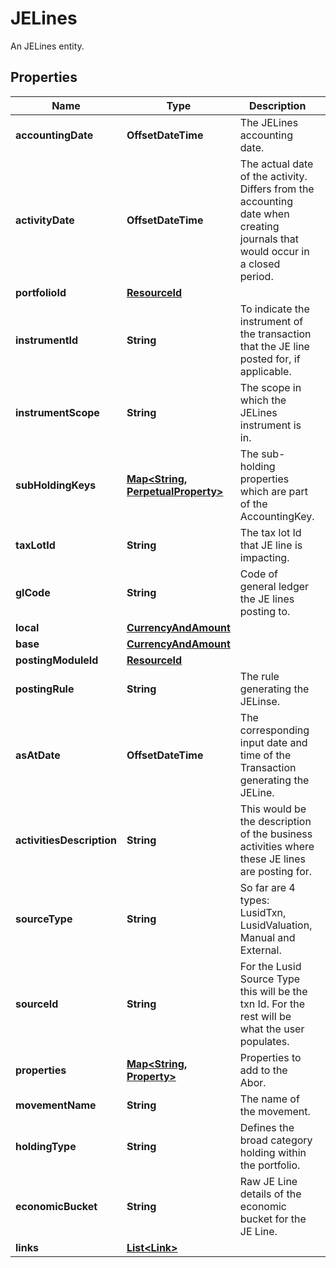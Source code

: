 

# JELines

An JELines entity.

## Properties

| Name | Type | Description | Notes |
|------------ | ------------- | ------------- | -------------|
|**accountingDate** | **OffsetDateTime** | The JELines accounting date. |  |
|**activityDate** | **OffsetDateTime** | The actual date of the activity. Differs from the accounting date when creating journals that would occur in a closed period. |  |
|**portfolioId** | [**ResourceId**](ResourceId.md) |  |  |
|**instrumentId** | **String** | To indicate the instrument of the transaction that the JE line posted for, if applicable. |  |
|**instrumentScope** | **String** | The scope in which the JELines instrument is in. |  |
|**subHoldingKeys** | [**Map&lt;String, PerpetualProperty&gt;**](PerpetualProperty.md) | The sub-holding properties which are part of the AccountingKey. |  [optional] |
|**taxLotId** | **String** | The tax lot Id that JE line is impacting. |  |
|**glCode** | **String** | Code of general ledger the JE lines posting to. |  |
|**local** | [**CurrencyAndAmount**](CurrencyAndAmount.md) |  |  |
|**base** | [**CurrencyAndAmount**](CurrencyAndAmount.md) |  |  |
|**postingModuleId** | [**ResourceId**](ResourceId.md) |  |  [optional] |
|**postingRule** | **String** | The rule generating the JELinse. |  |
|**asAtDate** | **OffsetDateTime** | The corresponding input date and time of the Transaction generating the JELine. |  |
|**activitiesDescription** | **String** | This would be the description of the business activities where these JE lines are posting for. |  [optional] |
|**sourceType** | **String** | So far are 4 types: LusidTxn, LusidValuation, Manual and External. |  |
|**sourceId** | **String** | For the Lusid Source Type this will be the txn Id. For the rest will be what the user populates. |  |
|**properties** | [**Map&lt;String, Property&gt;**](Property.md) | Properties to add to the Abor. |  [optional] |
|**movementName** | **String** | The name of the movement. |  |
|**holdingType** | **String** | Defines the broad category holding within the portfolio. |  |
|**economicBucket** | **String** | Raw JE Line details of the economic bucket for the JE Line. |  |
|**links** | [**List&lt;Link&gt;**](Link.md) |  |  [optional] |



